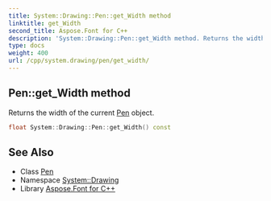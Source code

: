 ```yaml
---
title: System::Drawing::Pen::get_Width method
linktitle: get_Width
second_title: Aspose.Font for C++
description: 'System::Drawing::Pen::get_Width method. Returns the width of the current Pen object in C++.'
type: docs
weight: 400
url: /cpp/system.drawing/pen/get_width/
---
```

## Pen::get_Width method


Returns the width of the current [Pen](../) object.

```cpp
float System::Drawing::Pen::get_Width() const
```

## See Also

* Class [Pen](../)
* Namespace [System::Drawing](../../)
* Library [Aspose.Font for C++](../../../)
